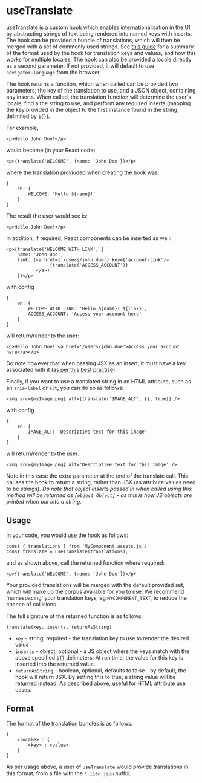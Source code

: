 # useTranslate

useTranslate is a custom hook which enables internationalisation in the UI by
abstracting strings of text being rendered into named keys with inserts. The 
hook can be provided a bundle of translations, which will then be merged with
a set of commonly used strings. See [this guide](#format) for a summary of the format
used by the hook for translation keys and values, and how this works for 
multiple locales. The hook can also be provided a locale directly as a second
parameter. If not provided, it will default to use `navigator.language` from 
the browser.

The hook returns a function, which when called can be provided two parameters;
the key of the translation to use, and a JSON object, containing any inserts.
When called, the translation function will determine the user's locale, find
a the string to use, and perform any required inserts (mapping the key provided
in the object to the first instance found in the string, delimited by `${}`).

For example, 

`<p>Hello John Doe!</p>` 

would become (in your React code)

`<p>{translate('WELCOME', {name: 'John Doe'})</p>`

where the translation proviuded when creating the hook was:

```
{
    en: {
        WELCOME: 'Hello ${name}!'
    }
}
```

The result the user would see is:

`<p>Hello John Doe!</p>`

In addition, if required, React components can be inserted as well:

```
<p>{translate('WELCOME_WITH_LINK', {
    name: 'John Doe', 
    link: (<a href={'/users/john.doe'} key={'account-link'}>
                {translate('ACCESS_ACCOUNT')}
           </a>)
    })</p>

```
with config

```
{
    en: {
        WELCOME_WITH_LINK: 'Hello ${name}! ${link}',
        ACCESS_ACCOUNT: 'Access your account here'
    }
}
```

will return/render to the user:

`<p>Hello John Doe! <a href='/users/john.doe'>Access your account here</a></p>`

Do note however that when passing JSX as an insert, it must have a key 
associated with it ([as per this best practise](https://reactjs.org/docs/lists-and-keys.html#keys)).

Finally, if you want to use a translated string in an HTML attribute, such as
an `aria-label` or `alt`, you can do so as follows:

```
<img src={myImage.png} alt={translate('IMAGE_ALT', {}, true)} />

```
with config

```
{
    en: {
        IMAGE_ALT: 'Descriptive text for this image'
    }
}
```

will return/render to the user:

`<img src={myImage.png} alt='Descriptive text for this image' />`

Note in this case the extra parameter at the end of the translate call. This 
causes the hook to return a string, rather than JSX (as attribute values need
to be strings). _Do note that object inserts passed in when called using this
method will be returned as `[object Object]` - as this is how JS objects are 
printed when put into a string._

## Usage

In your code, you would use the hook as follows:

```
const { translations } from 'MyComponent.assets.js';
const translate = useTranslate(translations);
```

and as shown above, call the returned function where required:

```
<p>{translate('WELCOME', {name: 'John Doe'})</p>
```

Your provided translations will be merged with the default provided set, which
will make up the corpus available for you to use. We recommend 'namespacing'
your translation keys, eg `MYCOMPONENT_TEXT`, to reduce the chance of 
collisions.

The full signiture of the returned function is as follows:

`translate(key, inserts, returnAsString)`

- `key` - string, required - the translation key to use to render the desired
value
- `inserts` - object, optional - a JS object where the keys match with the 
above specified `${}` delimeters. At run time, the value for this key is 
inserted into the returned value.
- `returnAsString` - boolean, optional, defaults to false - by default, the
hook will return JSX. By setting this to true, a string value will be returned
instead. As described above, useful for HTML attribute use cases.

## Format

The format of the translation bundles is as follows:

```
{
    <locale> : {
        <key> : <value>
    }
}
```

As per usage above, a user of `useTranslate` would provide translations in this
format, from a file with the `*.i18n.json` suffix. 

